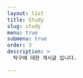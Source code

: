 ```yaml
---
layout: list
title: Study
slug: study
menu: true
submenu: true
order: 3
description: >
  탁구에 대한 게시글 입니다.

---
```

